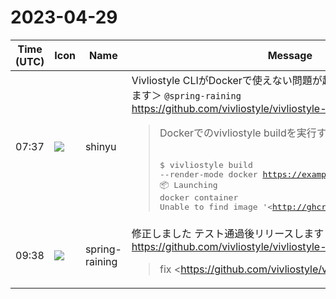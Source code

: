 # 2023-04-29

|Time (UTC)|Icon|Name|Message|
|---|---|---|---|
|07:37|![](https://avatars.slack-edge.com/2018-04-27/354445776386_e258f5ed5ba887b08668_72.jpg)|shinyu|Vivliostyle CLIがDockerで使えない問題が起きてます。確認お願いします＞ `@spring-raining`<br><https://github.com/vivliostyle/vivliostyle-cli/issues/400><br><blockquote>Dockerでのvivliostyle buildを実行するとエラーが発生します。<br><br><pre>$ vivliostyle build --render-mode docker <https://example.org><br>📦 Launching docker container<br>Unable to find image '<http://ghcr.io/vivliostyle/cli:7.2.4|ghcr.io/vivliostyle/cli:7.2.4>' locally<br>7.2.4: Pulling from vivliostyle/cli<br>8659cf1709ef: Pull complete <br>eb8ec34c06da: Pull complete <br>4688958e3a91: Pull complete <br>4f4fb700ef54: Pull complete <br>b77b61691546: Pull complete <br>39348228cc94: Pull complete <br>7a2ccb4a7718: Pull complete <br>0e37fc1d3dc5: Pull complete <br>Digest: sha256:314b60e7915b4a2f333ea37918f09bf06709fe7028cf9a28f74c5243ca87c42e<br>Status: Downloaded newer image for <http://ghcr.io/vivliostyle/cli:7.2.4|ghcr.io/vivliostyle/cli:7.2.4><br>node:internal/errors:478<br>    ErrorCaptureStackTrace(err);<br>    ^<br><br>Error [ERR_MODULE_NOT_FOUND]: Cannot find package 'ignore' imported from /opt/vivliostyle-cli/dist/util.js<br>    at new NodeError (node:internal/errors:387:5)<br>    at packageResolve (node:internal/modules/esm/resolve:852:9)<br>    at moduleResolve (node:internal/modules/esm/resolve:901:20)<br>    at defaultResolve (node:internal/modules/esm/resolve:1115:11)<br>    at nextResolve (node:internal/modules/esm/loader:163:28)<br>    at ESMLoader.resolve (node:internal/modules/esm/loader:841:30)<br>    at ESMLoader.getModuleJob (node:internal/modules/esm/loader:424:18)<br>    at ModuleWrap.<anonymous> (node:internal/modules/esm/module_job:76:40)<br>    at link (node:internal/modules/esm/module_job:75:36) {<br>  code: 'ERR_MODULE_NOT_FOUND'<br>}<br><br>Error: An error occurred on the running container. Please see logs above.</pre><br><br>このエラーメッセージから util.js でimportしようとする "ignore" パッケージが見つからないのが問題のようです。  <br>package.jsonを見ると、dependencies に "ignore" がありません。  <br>（PR <https://github.com/vivliostyle/vivliostyle-cli/pull/396|#396> で util.js に追加されているimportでほかにも package.json に見当たらないものがあります。）  <br>それが問題ではないでしょうか？<br><br>確認お願いします <https://github.com/spring-raining|@spring-raining></blockquote>|
|09:38|![](https://secure.gravatar.com/avatar/1ac180f0868137292905c311b5fff781.jpg?s=72&d=https%3A%2F%2Fa.slack-edge.com%2Fdf10d%2Fimg%2Favatars%2Fava_0021-72.png)|spring-raining|修正しました テスト通過後リリースします <https://github.com/vivliostyle/vivliostyle-cli/pull/401><br><blockquote>fix <https://github.com/vivliostyle/vivliostyle-cli/issues/400|#400></blockquote>|
